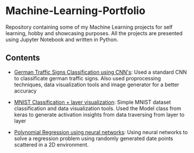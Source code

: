# Machine-Learning-Portfolio

Repository containing some of my Machine Learning projects for self learning, hobby and showcasing purposes. All the projects are presented using Jupyter Notebook and written in Python.

## Contents
  - [German Traffic Signs Classification using CNN's](https://github.com/rodolfodonahosp/Machine-Learning-Portfolio/blob/master/Traffic_Signs.ipynb): Used a standard CNN to classificate german traffic signs. Also used proprocessing techniques, data visualization tools and image generator for a better accuracy
 
  - [MNIST Classification + layer visualization](https://github.com/rodolfodonahosp/Machine-Learning-Portfolio/blob/master/Convolutional_Neural_Networks_MNIST.ipynb): Simple MNIST dataset classification and data visualization tools. Used the Model class from keras to generate activation insights from data traversing from layer to layer
 
  - [Polynomial Regression using neural networks](https://github.com/rodolfodonahosp/Machine-Learning-Portfolio/blob/master/Polynomial_Regression.ipynb): Using neural networks to solve a regression problem using randomly generated date points scattered in a 2D environment.
